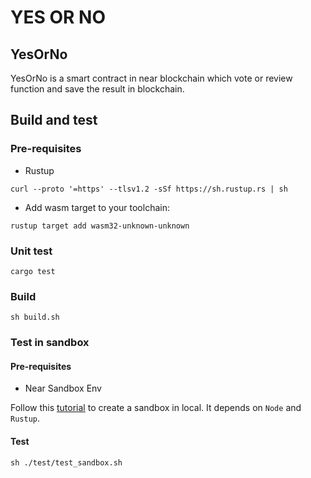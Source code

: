 # YES OR NO

## YesOrNo

YesOrNo is a smart contract in near blockchain which vote or review function and save the result in blockchain.


## Build and test

### Pre-requisites

- Rustup

```shell
curl --proto '=https' --tlsv1.2 -sSf https://sh.rustup.rs | sh
```

- Add wasm target to your toolchain:
```shell
rustup target add wasm32-unknown-unknown
```
### Unit test
```shell
cargo test
```

### Build

```shell
sh build.sh
```

### Test in sandbox

#### Pre-requisites

- Near Sandbox Env

Follow this [tutorial](https://docs.near.org/docs/develop/contracts/sandbox) to create a sandbox in local.
It depends on `Node` and `Rustup`. 

#### Test
```shell
sh ./test/test_sandbox.sh
```

